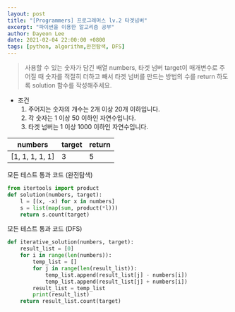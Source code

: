 ```yaml
---
layout: post
title: "[Programmers] 프로그래머스 lv.2 타겟넘버"
excerpt: "파이썬을 이용한 알고리즘 공부"
author: Dayeon Lee
date: 2021-02-04 22:00:00 +0800
tags: [python, algorithm,완전탐색, DFS]
---
```


> 사용할 수 있는 숫자가 담긴 배열 numbers, 타겟 넘버 target이 매개변수로 주어질 때 숫자를 적절히 더하고 빼서 타겟 넘버를 만드는 방법의 수를 return 하도록 solution 함수를 작성해주세요.

- 조건
  1. 주어지는 숫자의 개수는 2개 이상 20개 이하입니다.
  2. 각 숫자는 1 이상 50 이하인 자연수입니다.
  3. 타겟 넘버는 1 이상 1000 이하인 자연수입니다.

|numbers|	target	|return|
|--|--|--|
|[1, 1, 1, 1, 1]	|3	|5|

모든 테스트 통과 코드 (완전탐색)
```Python
from itertools import product
def solution(numbers, target):
    l = [(x, -x) for x in numbers]
    s = list(map(sum, product(*l)))
    return s.count(target)
```

모든 테스트 통과 코드 (DFS)    
```Python
def iterative_solution(numbers, target):
    result_list = [0]    
    for i in range(len(numbers)):
        temp_list = []
        for j in range(len(result_list)):
            temp_list.append(result_list[j] - numbers[i])
            temp_list.append(result_list[j] + numbers[i])
        result_list = temp_list
        print(result_list)
    return result_list.count(target)
```



